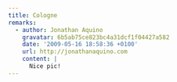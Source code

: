 ```yaml
---
title: Cologne
remarks:
  - author: Jonathan Aquino
    gravatar: 6b5ab75ce823bc4a31dcf1f04427a582
    date: '2009-05-16 18:58:36 +0100'
    url: http://jonathanaquino.com
    content: |
      Nice pic!
---
```

